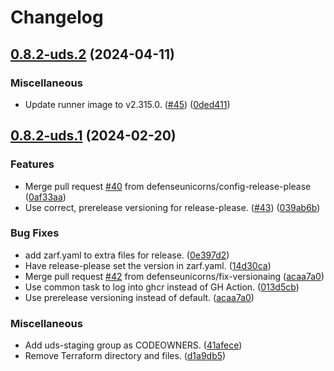 # Changelog

## [0.8.2-uds.2](https://github.com/defenseunicorns/uds-package-arc/compare/v0.8.2-uds.1...v0.8.2-uds.2) (2024-04-11)


### Miscellaneous

* Update runner image to v2.315.0. ([#45](https://github.com/defenseunicorns/uds-package-arc/issues/45)) ([0ded411](https://github.com/defenseunicorns/uds-package-arc/commit/0ded4114fffd1eebe398e6af3ee454ff76307d92))

## [0.8.2-uds.1](https://github.com/defenseunicorns/uds-package-arc/compare/v0.8.2-uds.0...v0.8.2-uds.1) (2024-02-20)


### Features

* Merge pull request [#40](https://github.com/defenseunicorns/uds-package-arc/issues/40) from defenseunicorns/config-release-please ([0af33aa](https://github.com/defenseunicorns/uds-package-arc/commit/0af33aa21d4c68644a201f5fd29bf0c094474994))
* Use correct, prerelease versioning for release-please. ([#43](https://github.com/defenseunicorns/uds-package-arc/issues/43)) ([039ab6b](https://github.com/defenseunicorns/uds-package-arc/commit/039ab6bf7d950244b6dd5280c75e21d317c130fe))


### Bug Fixes

* add zarf.yaml to extra files for release. ([0e397d2](https://github.com/defenseunicorns/uds-package-arc/commit/0e397d2eb2f5ca588a42ddd7eb0755eeca8f7eee))
* Have release-please set the version in zarf.yaml. ([14d30ca](https://github.com/defenseunicorns/uds-package-arc/commit/14d30ca1ece191a0a9429e3b2832ef59cb3f2755))
* Merge pull request [#42](https://github.com/defenseunicorns/uds-package-arc/issues/42) from defenseunicorns/fix-versionaing ([acaa7a0](https://github.com/defenseunicorns/uds-package-arc/commit/acaa7a0dc266f9f446963e1ded6bf6ca626e009f))
* Use common task to log into ghcr instead of GH Action. ([013d5cb](https://github.com/defenseunicorns/uds-package-arc/commit/013d5cba90b07f44dff687c181204c0068b1121b))
* Use prerelease versioning instead of default. ([acaa7a0](https://github.com/defenseunicorns/uds-package-arc/commit/acaa7a0dc266f9f446963e1ded6bf6ca626e009f))


### Miscellaneous

* Add uds-staging group as CODEOWNERS. ([41afece](https://github.com/defenseunicorns/uds-package-arc/commit/41afece715695c96889bf861096a437d411bd6b1))
* Remove Terraform directory and files. ([d1a9db5](https://github.com/defenseunicorns/uds-package-arc/commit/d1a9db59baabd1dcaf2cdd10b88eb23cda506e3e))
